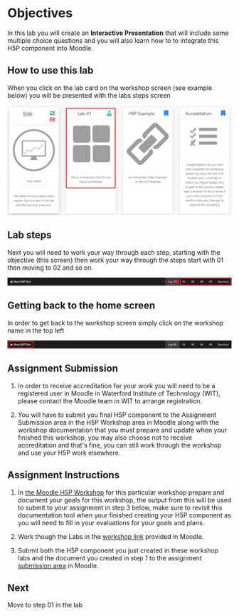 # Objectives

In this lab you will create an **Interactive Presentation** that will include some multiple choice questions and you will also learn how to to integrate this H5P component into Moodle.

## How to use this lab

When you click on the lab card on the workshop screen (see example below) you will be presented with the labs steps screen

![](img/01.png)

## Lab steps

Next you will need to work your way through each step, starting with the objective (this screen) then work your way through the steps start with 01 then moving to 02 and so on.

![](img/02.png)

## Getting back to the home screen

In order to get back to the workshop screen simply click on the workshop name in the top left

![](img/03.png)

## Assignment Submission

1. In order to receive accreditation for your work you will need to be a registered user in Moodle in Waterford Institute of Technology (WIT), please contact the Moodle team in WIT to arrange registration. 

2. You will have to submit you final H5P component to the Assignment Submission area in the H5P Workshop area in Moodle along with the workshop documentation that you must prepare and update when your finished this workshop, you may also choose not to receive accreditation and that's fine, you can still work through the workshop and use your H5P work elsewhere. 

## Assignment Instructions

1. In <a href="http://conorpaul.com/moodle35/course/view.php?id=9#section-4" target="_blank">the Moodle H5P Workshop</a> for this particular workshop prepare and document your goals for this workshop, the output from this will be used to submit to your assignment in step 3 below, make sure to revisit this documentation tool when your finished creating your H5P component as you will need to fill in your evaluations for your goals and plans.

2. Work though the Labs in the <a href="http://conorpaul.com/moodle35/course/view.php?id=9#section-4" target="_blank">workshop link</a> provided in Moodle.

3. Submit both the H5P component you just created in these workshop labs and the document you created in step 1 to the assignment <a href="http://conorpaul.com/moodle35/course/view.php?id=9#section-4" target="_blank">submission area</a> in Moodle.

## Next

Move to step 01 in the lab